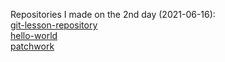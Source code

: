 Repositories I made on the 2nd day (2021-06-16): <br>
<a href="https://github.com/OrgovanGeza/git-lesson-repository">git-lesson-repository</a><br>
<a href="https://github.com/OrgovanGeza/hello-world">hello-world</a><br>
<a href="https://github.com/OrgovanGeza/patchwork">patchwork</a>
